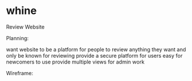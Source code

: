 # whine
Review Website

Planning:

want website to be a platform for people to review anything they want and only be known for reviewing
provide a secure platform for users
easy for newcomers to use
provide multiple views for admin work

Wireframe:
